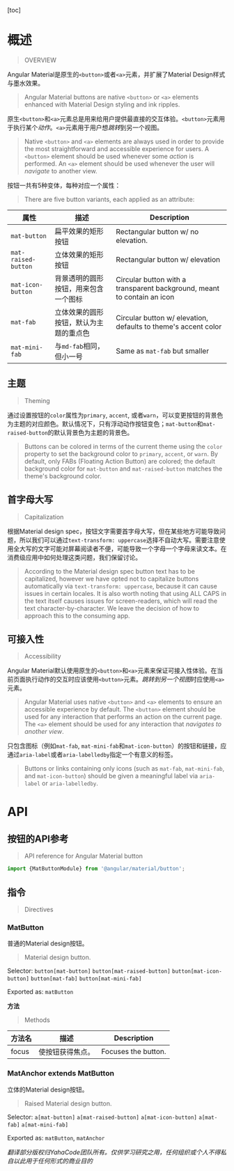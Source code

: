 [toc]

# 概述

> OVERVIEW

Angular Material是原生的`<button>`或者`<a>`元素，并扩展了Material Design样式与墨水效果。

> Angular Material buttons are native `<button>` or `<a>` elements enhanced with Material Design styling and ink ripples.

原生`<button>`和`<a>`元素总是用来给用户提供最直接的交互体验。`<button>`元素用于执行某个*动作*。`<a>`元素用于用户想*跳转*到另一个视图。

> Native `<button>` and `<a>` elements are always used in order to provide the most straightforward and accessible experience for users. A `<button>` element should be used whenever some *action* is performed. An `<a>` element should be used whenever the user will *navigate* to another view.

按钮一共有5种变体，每种对应一个属性：

> There are five button variants, each applied as an attribute:

属性|描述|Description
-|-|-
`mat-button`|扁平效果的矩形按钮|Rectangular button w/ no elevation.
`mat-raised-button`|立体效果的矩形按钮|Rectangular button w/ elevation
`mat-icon-button`|背景透明的圆形按钮，用来包含一个图标|Circular button with a transparent background, meant to contain an icon
`mat-fab`|立体效果的圆形按钮，默认为主题的重点色|Circular button w/ elevation, defaults to theme's accent color
`mat-mini-fab`|与`md-fab`相同，但小一号|Same as `mat-fab` but smaller

## 主题

> Theming

通过设置按钮的`color`属性为`primary`, `accent`, 或者`warn`，可以变更按钮的背景色为主题的对应颜色。默认情况下，只有浮动动作按钮变色；`mat-button`和`mat-raised-button`的默认背景色为主题的背景色。

> Buttons can be colored in terms of the current theme using the `color` property to set the background color to `primary`, `accent`, or `warn`. By default, only FABs (Floating Action Button) are colored; the default background color for `mat-button` and `mat-raised-button` matches the theme's background color.

## 首字母大写

> Capitalization

根据Material design spec，按钮文字需要首字母大写，但在某些地方可能导致问题，所以我们可以通过`text-transform: uppercase`选择不自动大写。需要注意使用全大写的文字可能对屏幕阅读者不便，可能导致一个字母一个字母来读文本。在消费级应用中如何处理这类问题，我们保留讨论。

> According to the Material design spec button text has to be capitalized, however we have opted not to capitalize buttons automatically via `text-transform: uppercase`, because it can cause issues in certain locales. It is also worth noting that using ALL CAPS in the text itself causes issues for screen-readers, which will read the text character-by-character. We leave the decision of how to approach this to the consuming app.

## 可接入性

> Accessibility

Angular Material默认使用原生的`<button>`和`<a>`元素来保证可接入性体验。在当前页面执行动作的交互时应该使用`<button>`元素。*跳转到另一个视图*时应使用`<a>`元素。

> Angular Material uses native `<button>` and `<a>` elements to ensure an accessible experience by default. The `<button>` element should be used for any interaction that performs an action on the current page. The `<a>` element should be used for any interaction that *navigates to another view*.

只包含图标（例如`mat-fab`, `mat-mini-fab`和`mat-icon-button`）的按钮和链接，应通过`aria-label`或者`aria-labelledby`指定一个有意义的标签。

> Buttons or links containing only icons (such as `mat-fab`, `mat-mini-fab`, and `mat-icon-button`) should be given a meaningful label via `aria-label` or `aria-labelledby`.

# API

## 按钮的API参考

> API reference for Angular Material button

```typescript
import {MatButtonModule} from '@angular/material/button';
```

## 指令

> Directives

### MatButton

普通的Material design按钮。

> Material design button.

Selector: `button[mat-button]` `button[mat-raised-button]` `button[mat-icon-button]` `button[mat-fab]` `button[mat-mini-fab]`

Exported as: `matButton`

**方法**

> Methods

方法名|描述|Description
-|-|-
focus|使按钮获得焦点。|Focuses the button.

### MatAnchor **extends MatButton**

立体的Material design按钮。

> Raised Material design button.

Selector: `a[mat-button]` `a[mat-raised-button]` `a[mat-icon-button]` `a[mat-fab]` `a[mat-mini-fab]`

Exported as: `matButton`, `matAnchor`

*翻译部分版权归YahaCode团队所有。仅供学习研究之用，任何组织或个人不得私自以此用于任何形式的商业目的*
